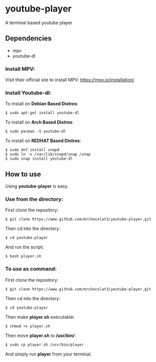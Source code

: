 # youtube-player
A terminal based youtube player

## Dependencies
- mpv
- youtube-dl

### Install MPV:
Visit their official site to install MPV: https://mpv.io/installation/

### Install Youtube-dl:

To install on **Debian Based Distros**:
```
$ sudo apt-get install youtube-dl
```

To install on **Arch Based Distros**:
```
$ sudo pacman -S youtube-dl
```

To install on **REDHAT Based Distros**:
```
$ sudo dnf install snapd
$ sudo ln -s /var/lib/snapd/snap /snap
$ sudo snap install youtube-dl
```

## How to use
Using **youtube-player** is easy. 


### Use from the directory:
First clone the repository:
```
$ git clone https://www.github.com/mrchocolat3/youtube-player.git
```

Then cd into the directory:
```
$ cd youtube-player
```

And run the script:
```
$ bash player.sh
```


### To use as command:
First clone the repository:
```
$ git clone https://www.github.com/mrchocolat3/youtube-player.git
```

Then cd into the directory:
```
$ cd youtube-player
```

Then make **player.sh** executable:
```
$ chmod +x player.sh
```

Then move **player.sh** to **/usr/bin/**:
```
$ sudo cp player.sh /usr/bin/player
```

And simply run **player** from your terminal.
